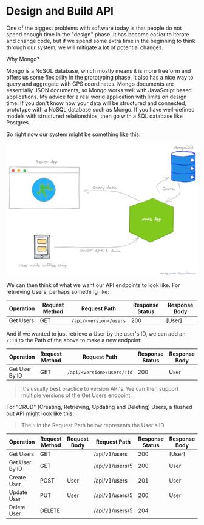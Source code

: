 # Design and Build API

One of the biggest problems with software today is that people do not spend enough time in the "design" phase. It has become easier to iterate and change code, but if we spend some extra time in the beginning to think through our system, we will mitigate a lot of potential changes.

Why Mongo?

Mongo is a NoSQL database, which mostly means it is more freeform and offers us some flexibility in the prototyping phase. It also has a nice way to query and aggregate with GPS coordinates. Mongo documents are essentially JSON documents, so Mongo works well with JavaScript based applications. My advice for a real world application with limits on design time: If you don't know how your data will be structured and connected, prototype with a NoSQL database such as Mongo. If you have well-defined models with structured relationships, then go with a SQL database like Postgres. 

So right now our system might be something like this:

![System One](../assets/app_design.png)

We can then think of what we want our API endpoints to look like. For retrieving Users, perhaps something like:

| Operation | Request Method | Request Path           | Response Status | Response Body |
|-----------|----------------|------------------------|-----------------|---------------|
| Get Users | GET            | `/api/<version>/users` | 200             | [User]        |

And if we wanted to just retrieve a User by the user's ID, we can add an `/:id` to the Path of the above to make a new endpoint:

| Operation      | Request Method | Request Path               | Response Status | Response Body |
|----------------|----------------|----------------------------|-----------------|---------------|
| Get User By ID | GET            | `/api/<version>/users/:id` | 200             | User          |

> It's usually best practice to version API's. We can then support multiple versions of the Get Users endpoint.

For "CRUD" (Creating, Retrieving, Updating and Deleting) Users, a flushed out API might look like this:

> The `5` in the Request Path below represents the User's ID

| Operation      | Request Method | Request Body | Request Path    | Response Status | Response Body |
|----------------|----------------|--------------|-----------------|-----------------|---------------|
| Get Users      | GET            |              | /api/v1/users   | 200             | [User]        |
| Get User By ID | GET            |              | /api/v1/users/5 | 200             | User          |
| Create User    | POST           | User         | /api/v1/users   | 201             | User          |
| Update User    | PUT            | User         | /api/v1/users/5 | 200             | User          |
| Delete User    | DELETE         |              | /api/v1/users/5 | 204             |               |